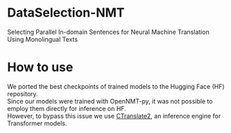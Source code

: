 # DataSelection-NMT
Selecting Parallel In-domain Sentences for Neural Machine Translation Using Monolingual Texts
# How to use
We ported the best checkpoints of trained models to the Hugging Face (HF) repository. <br>
Since our models were trained with OpenNMT-py, it was not possible to employ them directly for inference on HF. <br>
However, to bypass this issue we use [CTranslate2](https://github.com/OpenNMT/CTranslate2), an inference engine for Transformer models.

